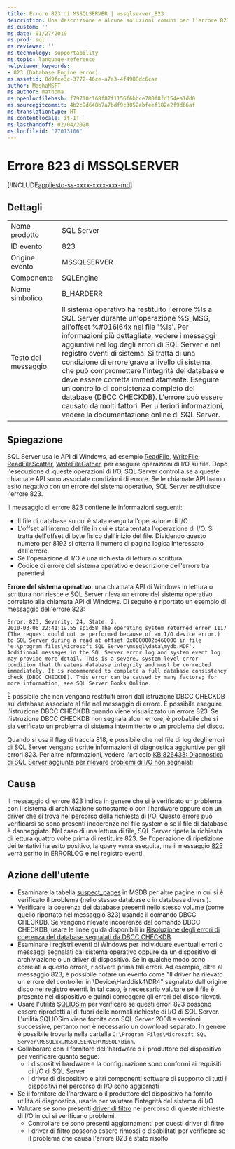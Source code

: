```yaml
---
title: Errore 823 di MSSQLSERVER | mssqlserver_823
description: Una descrizione e alcune soluzioni comuni per l'errore 823 di Microsoft SQL Server (mssqlserver_823), restituito per segnalare una grave condizione di errore a livello di sistema che minaccia l'integrità del database e deve essere risolta immediatamente.
ms.custom: ''
ms.date: 01/27/2019
ms.prod: sql
ms.reviewer: ''
ms.technology: supportability
ms.topic: language-reference
helpviewer_keywords:
- 823 (Database Engine error)
ms.assetid: 0d9fce3c-3772-46ce-a7a3-4f4988dc6cae
author: MashaMSFT
ms.author: mathoma
ms.openlocfilehash: f79710c168f87f1156f6bbce780f8fd154ea1dd0
ms.sourcegitcommit: 4b2c9d648b7a7bdf9c3052ebfeef182e2f9d66af
ms.translationtype: HT
ms.contentlocale: it-IT
ms.lasthandoff: 02/04/2020
ms.locfileid: "77013106"
---
```

# <a name="mssqlserver-error-823"></a>Errore 823 di MSSQLSERVER
[!INCLUDE[appliesto-ss-xxxx-xxxx-xxx-md](../../includes/appliesto-ss-xxxx-xxxx-xxx-md.md)]
  
## <a name="details"></a>Dettagli  
  
|||  
|-|-|  
|Nome prodotto|SQL Server|  
|ID evento|823|  
|Origine evento|MSSQLSERVER|  
|Componente|SQLEngine|  
|Nome simbolico|B_HARDERR|  
|Testo del messaggio|Il sistema operativo ha restituito l'errore %ls a SQL Server durante un'operazione %S_MSG, all'offset %#016I64x nel file '%ls'. Per informazioni più dettagliate, vedere i messaggi aggiuntivi nel log degli errori di SQL Server e nel registro eventi di sistema. Si tratta di una condizione di errore grave a livello di sistema, che può compromettere l'integrità del database e deve essere corretta immediatamente. Eseguire un controllo di consistenza completo del database (DBCC CHECKDB). L'errore può essere causato da molti fattori. Per ulteriori informazioni, vedere la documentazione online di SQL Server.|  
  
## <a name="explanation"></a>Spiegazione  
SQL Server usa le API di Windows, ad esempio [ReadFile](/windows/win32/api/fileapi/nf-fileapi-readfile), [WriteFile](/windows/win32/api/fileapi/nf-fileapi-writefile), [ReadFileScatter](/windows/win32/api/fileapi/nf-fileapi-readfilescatter), [WriteFileGather](/windows/win32/api/fileapi/nf-fileapi-writefilegather), per eseguire operazioni di I/O su file. Dopo l'esecuzione di queste operazioni di I/O, SQL Server controlla se a queste chiamate API sono associate condizioni di errore. Se le chiamate API hanno esito negativo con un errore del sistema operativo, SQL Server restituisce l'errore 823.

 Il messaggio di errore 823 contiene le informazioni seguenti:
 - Il file di database su cui è stata eseguita l'operazione di I/O
 - L'offset all'interno del file in cui è stata tentata l'operazione di I/O. Si tratta dell'offset di byte fisico dall'inizio del file. Dividendo questo numero per 8192 si otterrà il numero di pagina logica interessato dall'errore.
 - Se l'operazione di I/O è una richiesta di lettura o scrittura
 - Codice di errore del sistema operativo e descrizione dell'errore tra parentesi
 

**Errore del sistema operativo:** una chiamata API di Windows in lettura o scrittura non riesce e SQL Server rileva un errore del sistema operativo correlato alla chiamata API di Windows. Di seguito è riportato un esempio di messaggio dell'errore 823:

```
Error: 823, Severity: 24, State: 2.
2010-03-06 22:41:19.55 spid58 The operating system returned error 1117 (The request could not be performed because of an I/O device error.) to SQL Server during a read at offset 0x0000002d460000 in file 'e:\program files\Microsoft SQL Server\mssql\data\mydb.MDF'. Additional messages in the SQL Server error log and system event log may provide more detail. This is a severe, system-level error condition that threatens database integrity and must be corrected immediately. It is recommended to complete a full database consistency check (DBCC CHECKDB). This error can be caused by many factors; for more information, see SQL Server Books Online.
```

È possibile che non vengano restituiti errori dall'istruzione DBCC CHECKDB sul database associato al file nel messaggio di errore. È possibile eseguire l'istruzione DBCC CHECKDB quando viene visualizzato un errore 823. Se l'istruzione DBCC CHECKDB non segnala alcun errore, è probabile che si sia verificato un problema di sistema intermittente o un problema del disco.

Quando si usa il flag di traccia 818, è possibile che nel file di log degli errori di SQL Server vengano scritte informazioni di diagnostica aggiuntive per gli errori 823.
Per altre informazioni, vedere l'articolo [KB 826433: Diagnostica di SQL Server aggiunta per rilevare problemi di I/O non segnalati](https://support.microsoft.com/help/826433/sql-server-diagnostics-added-to-detect-unreported-i-o-problems-due-to)


## <a name="cause"></a>Causa
Il messaggio di errore 823 indica in genere che si è verificato un problema con il sistema di archiviazione sottostante o con l'hardware oppure con un driver che si trova nel percorso della richiesta di I/O. Questo errore può verificarsi se sono presenti incoerenze nel file system o se il file di database è danneggiato. Nel caso di una lettura di file, SQL Server ripete la richiesta di lettura quattro volte prima di restituire 823. Se l'operazione di ripetizione dei tentativi ha esito positivo, la query verrà eseguita, ma il messaggio [825](mssqlserver-825-database-engine-error.md) verrà scritto in ERRORLOG e nel registro eventi.

## <a name="user-action"></a>Azione dell'utente  
 - Esaminare la tabella [suspect_pages](../system-tables/suspect-pages-transact-sql.md) in MSDB per altre pagine in cui si è verificato il problema (nello stesso database o in database diversi).
 - Verificare la coerenza dei database presenti nello stesso volume (come quello riportato nel messaggio 823) usando il comando DBCC CHECKDB. Se vengono rilevate incoerenze dal comando DBCC CHECKDB, usare le linee guida disponibili in [Risoluzione degli errori di coerenza del database segnalati da DBCC CHECKDB](https://support.microsoft.com/help/2015748/how-to-troubleshoot-database-consistency-errors-reported-by-dbcc-check). 
 - Esaminare i registri eventi di Windows per individuare eventuali errori o messaggi segnalati dal sistema operativo oppure da un dispositivo di archiviazione o un driver di dispositivo. Se in qualche modo sono correlati a questo errore, risolvere prima tali errori. Ad esempio, oltre al messaggio 823, è possibile notare un evento come "Il driver ha rilevato un errore del controller in \Device\Harddisk4\DR4" segnalato dall'origine disco nel registro eventi. In tal caso, è necessario valutare se il file è presente nel dispositivo e quindi correggere gli errori del disco rilevati.
 - Usare l'utilità [SQLIOSim](https://support.microsoft.com/help/231619/how-to-use-the-sqliosim-utility-to-simulate-sql-server-activity-on-a-d) per verificare se questi errori 823 possono essere riprodotti al di fuori delle normali richieste di I/O di SQL Server. L'utilità SQLIOSim viene fornita con SQL Server 2008 e versioni successive, pertanto non è necessario un download separato. In genere è possibile trovarla nella cartella `C:\Program Files\Microsoft SQL Server\MSSQLxx.MSSQLSERVER\MSSQL\Binn`.
 - Collaborare con il fornitore dell'hardware o il produttore del dispositivo per verificare quanto segue:
   - I dispositivi hardware e la configurazione sono conformi ai requisiti di I/O di SQL Server
   - I driver di dispositivo e altri componenti software di supporto di tutti i dispositivi nel percorso di I/O sono aggiornati
 - Se il fornitore dell'hardware o il produttore del dispositivo ha fornito utilità di diagnostica, usarle per valutare l'integrità del sistema di I/O
 - Valutare se sono presenti [driver di filtro](https://support.microsoft.com/help/2454053/use-of-system-filter-drivers-can-lead-to-sql-server-database-engine-pe) nel percorso di queste richieste di I/O in cui si verificano problemi.
   - Controllare se sono presenti aggiornamenti per questi driver di filtro
   - I driver di filtro possono essere rimossi o disabilitati per verificare se il problema che causa l'errore 823 è stato risolto  
